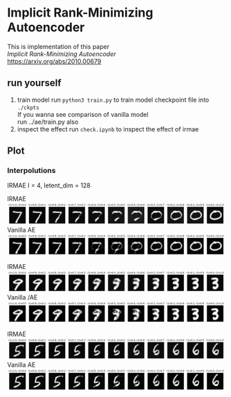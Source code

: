 # Implicit Rank-Minimizing Autoencoder

This is implementation of this paper  
*Implicit Rank-Minimizing Autoencoder*  
https://arxiv.org/abs/2010.00679

## run yourself
1. train model
run `python3 train.py` to train model checkpoint file into `./ckpts`  
If you wanna see comparison of vanilla model  
run ../ae/train.py also
2. inspect the effect
run `check.ipynb` to inspect the effect of irmae  

## Plot
### Interpolutions

IRMAE I = 4, letent_dim = 128

IRMAE  
![irmae1](./plots/irmae1.png)
Vanilla AE  
![ae1](./plots/ae1.png)

IRMAE  
![irmae2](./plots/irmae2.png)
Vanilla /AE  
![ae2](./plots/ae2.png)

IRMAE  
![irmae3](./plots/irmae3.png)
Vanilla AE  
![ae3](./plots/ae3.png)
